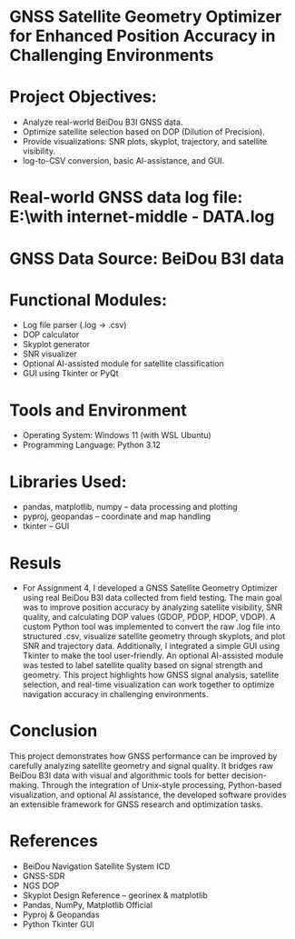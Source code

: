 # GNSS Satellite Geometry Optimizer for Enhanced Position Accuracy in Challenging Environments

# Project Objectives:
- Analyze real-world BeiDou B3I GNSS data.
- Optimize satellite selection based on DOP (Dilution of Precision).
- Provide visualizations: SNR plots, skyplot, trajectory, and satellite visibility.
- log-to-CSV conversion, basic AI-assistance, and GUI.

# Real-world GNSS data  log file: E:\with internet-middle - DATA.log
# GNSS Data Source: BeiDou B3I data

# Functional Modules:
- Log file parser (.log → .csv)
- DOP calculator
- Skyplot generator
- SNR visualizer
- Optional AI-assisted module for satellite classification
- GUI using Tkinter or PyQt

# Tools and Environment
- Operating System: Windows 11 (with WSL Ubuntu)
- Programming Language: Python 3.12

# Libraries Used:
- pandas, matplotlib, numpy – data processing and plotting
- pyproj, geopandas – coordinate and map handling
- tkinter – GUI
  
# Resuls


- For Assignment 4, I developed a GNSS Satellite Geometry Optimizer using real BeiDou B3I data collected from field testing. The main goal was to improve position accuracy by analyzing satellite visibility, SNR quality, and calculating DOP values (GDOP, PDOP, HDOP, VDOP). A custom Python tool was implemented to convert the raw .log file into structured .csv, visualize satellite geometry through skyplots, and plot SNR and trajectory data. Additionally, I integrated a simple GUI using Tkinter to make the tool user-friendly. An optional AI-assisted module was tested to label satellite quality based on signal strength and geometry. This project highlights how GNSS signal analysis, satellite selection, and real-time visualization can work together to optimize navigation accuracy in challenging environments.

# Conclusion
This project demonstrates how GNSS performance can be improved by carefully analyzing satellite geometry and signal quality. It bridges raw BeiDou B3I data with visual and algorithmic tools for better decision-making. Through the integration of Unix-style processing, Python-based visualization, and optional AI assistance, the developed software provides an extensible framework for GNSS research and optimization tasks.

# References
- BeiDou Navigation Satellite System ICD
- GNSS-SDR 
- NGS DOP
- Skyplot Design Reference – georinex & matplotlib
- Pandas, NumPy, Matplotlib Official
- Pyproj & Geopandas 
- Python Tkinter GUI 











